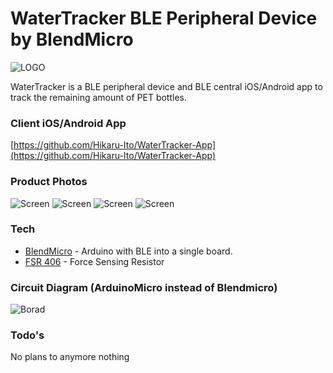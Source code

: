 # WaterTracker BLE Peripheral Device by BlendMicro
![LOGO](http://gyazo.com/80476e41f630e4ddc7cb4879935eff64.png)

WaterTracker is a BLE peripheral device and BLE central iOS/Android app to track the remaining amount of PET bottles.

### Client iOS/Android App
[https://github.com/Hikaru-Ito/WaterTracker-App](https://github.com/Hikaru-Ito/WaterTracker-App)

### Product Photos
![Screen](http://gyazo.com/8098882163dcb3583333b05a968b23fb.png)
![Screen](https://gyazo.com/21766d3c383884b5c0058e8444073ed0.png)
![Screen](https://gyazo.com/428c5d72c699e22608577aa43fc999b7.png)
![Screen](https://gyazo.com/8f82dbdc641a03f4a12fe44c15d7f6cf.png)


### Tech

* [BlendMicro](http://redbearlab.com/blendmicro/) - Arduino with BLE into a single board.
* [FSR 406](http://www.interlinkelectronics.com/FSR406.php) - Force Sensing Resistor


### Circuit Diagram (ArduinoMicro instead of Blendmicro)
![Borad](http://gyazo.com/6e352c676d5a26581be3bcb640212de7.png)

### Todo's

No plans to anymore nothing

